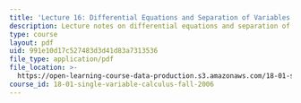 ```yaml
---
title: 'Lecture 16: Differential Equations and Separation of Variables'
description: Lecture notes on differential equations and separation of variables.
type: course
layout: pdf
uid: 991e10d17c527483d3d41d83a7313536
file_type: application/pdf
file_location: >-
  https://open-learning-course-data-production.s3.amazonaws.com/18-01-single-variable-calculus-fall-2006/991e10d17c527483d3d41d83a7313536_lec16.pdf
course_id: 18-01-single-variable-calculus-fall-2006
---
```

